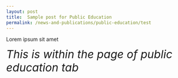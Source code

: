 ```yaml
---
layout: post
title:  Sample post for Public Education
permalink: /news-and-publications/public-education/test
---
```

Lorem ipsum sit amet

<style>
  
  .TEST{
  
  Font-color:Red;
  Font-size:30px;
  Font-style:italic;
  align:center;
  
  }
  
  </style>


<div><span class="TEST"> This is within the page of public education tab </span> </div>

